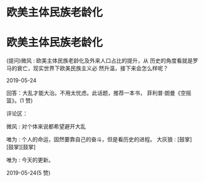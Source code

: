 # 欧美主体民族老龄化

# 欧美主体民族老龄化

(提问)微风 : 欧美主体民族老龄化及外来人口占比的提升，从 历史的角度看就是罗马的衰亡，现实世界下欧美民族主义必 然升温，接下来会怎么样呢？

2019-05-24

回答：大乱才能大治。不用太忧虑。此话题，推荐一本书， 菲利普·朗曼《空摇篮》。(1 赞)

评论区：

微风 : 对个体来说都希望避开大乱

唯为 : 个人的命运，固然要靠自己的奋斗，但是看历史的进程。 大灰狼 : [鼓掌][鼓掌][鼓掌]

唯为 : 今天的更新。

2019-05-24(5 赞)